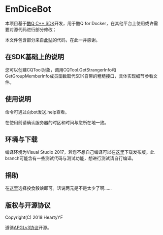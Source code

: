 # EmDiceBot
本项目基于[酷Q C++ SDK](https://github.com/CoolQ/cqsdk-vc/)开发，用于酷Q for Docker，在其他平台上使用或许需要对源代码进行部分修改；

本文件包含部分来自[此贴](https://cqp.cc/t/26287/)的代码，在此一并感谢。

在SDK基础上的说明
--------
您可以创建CQTool对象，调用CQTool.GetStrangerInfo和GetGroupMemberInfo成员函数取代SDK自带的粗糙接口，具体实现细节参看文件。

使用说明
--------
命令可通过向bot发送.help查看。

在使用前请确认服务器的时区和时间与您所在地一致。

环境与下载
--------
编译环境为Visual Studio 2017，若您不想自己编译可以在[这里](https://github.com/HeartyYF/Emdice/releases)下载发布版。此branch可能含有一些测试代码与测试功能，想进行测试请自行编译。

捐助
--------
在[这里](https://afdian.net/@hearty)选择投食骰娘即可。话说两元是不是太少了啊……

版权与开源协议
--------
Copyright(C) 2018 HeartyYF

遵循[APGLv3协议](http://www.gnu.org/licenses/agpl.html)开源。